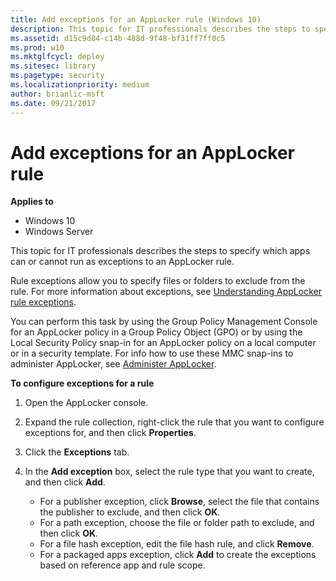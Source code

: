 ```yaml
---
title: Add exceptions for an AppLocker rule (Windows 10)
description: This topic for IT professionals describes the steps to specify which apps can or cannot run as exceptions to an AppLocker rule.
ms.assetid: d15c9d84-c14b-488d-9f48-bf31ff7ff0c5
ms.prod: w10
ms.mktglfcycl: deploy
ms.sitesec: library
ms.pagetype: security
ms.localizationpriority: medium
author: brianlic-msft
ms.date: 09/21/2017
---
```


# Add exceptions for an AppLocker rule

**Applies to**
 -   Windows 10 
 -   Windows Server

This topic for IT professionals describes the steps to specify which apps can or cannot run as exceptions to an AppLocker rule.

Rule exceptions allow you to specify files or folders to exclude from the rule. For more information about exceptions, see [Understanding AppLocker rule exceptions](understanding-applocker-rule-exceptions.md).

You can perform this task by using the Group Policy Management Console for an AppLocker policy in a Group Policy Object (GPO) or by using the Local Security Policy snap-in for an AppLocker policy on a local computer or in a security template. For info how to use these MMC snap-ins to administer AppLocker, see [Administer AppLocker](administer-applocker.md#bkmk-using-snapins).

**To configure exceptions for a rule**

1.  Open the AppLocker console.
2.  Expand the rule collection, right-click the rule that you want to configure exceptions for, and then click **Properties**.
3.  Click the **Exceptions** tab.
4.  In the **Add exception** box, select the rule type that you want to create, and then click **Add**.

    -   For a publisher exception, click **Browse**, select the file that contains the publisher to exclude, and then click **OK**.
    -   For a path exception, choose the file or folder path to exclude, and then click **OK**.
    -   For a file hash exception, edit the file hash rule, and click **Remove**.
    -   For a packaged apps exception, click **Add** to create the exceptions based on reference app and rule scope.
 
 
